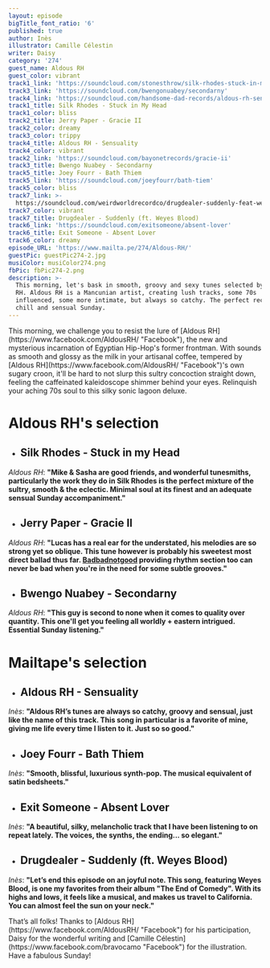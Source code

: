 ```yaml
---
layout: episode
bigTitle_font_ratio: '6'
published: true
author: Inès
illustrator: Camille Célestin
writer: Daisy
category: '274'
guest_name: Aldous RH
guest_color: vibrant
track1_link: 'https://soundcloud.com/stonesthrow/silk-rhodes-stuck-in-my-head'
track3_link: 'https://soundcloud.com/bwengonuabey/secondarny'
track4_link: 'https://soundcloud.com/handsome-dad-records/aldous-rh-sensuality'
track1_title: Silk Rhodes - Stuck in My Head
track1_color: bliss
track2_title: Jerry Paper - Gracie II
track2_color: dreamy
track3_color: trippy
track4_title: Aldous RH - Sensuality
track4_color: vibrant
track2_link: 'https://soundcloud.com/bayonetrecords/gracie-ii'
track3_title: Bwengo Nuabey - Secondarny
track5_title: Joey Fourr - Bath Thiem
track5_link: 'https://soundcloud.com/joeyfourr/bath-tiem'
track5_color: bliss
track7_link: >-
  https://soundcloud.com/weirdworldrecordco/drugdealer-suddenly-feat-weyes-blood-1
track7_color: vibrant
track7_title: Drugdealer - Suddenly (ft. Weyes Blood)
track6_link: 'https://soundcloud.com/exitsomeone/absent-lover'
track6_title: Exit Someone - Absent Lover
track6_color: dreamy
episode_URL: 'https://www.mailta.pe/274/Aldous-RH/'
guestPic: guestPic274-2.jpg
musiColor: musiColor274.png
fbPic: fbPic274-2.png
description: >-
  This morning, let's bask in smooth, groovy and sexy tunes selected by Aldous
  RH. Aldous RH is a Mancunian artist, creating lush tracks, some 70s
  influenced, some more intimate, but always so catchy. The perfect recipe for a
  chill and sensual Sunday.
---
```

<p id="introduction">This morning, we challenge you to resist the lure of [Aldous RH](https://www.facebook.com/AldousRH/ "Facebook"), the new and mysterious incarnation of Egyptian Hip-Hop's former frontman. With sounds as smooth and glossy as the milk in your artisanal coffee, tempered by [Aldous RH](https://www.facebook.com/AldousRH/ "Facebook")'s own sugary croon, it'll be hard to not slurp this sultry concoction straight down, feeling the caffeinated kaleidoscope shimmer behind your eyes. Relinquish your aching 70s soul to this silky sonic lagoon deluxe.</p>


# **Aldous RH's selection**

+ ## Silk Rhodes - Stuck in my Head
_Aldous RH_: **"**Mike & Sasha are good friends, and wonderful tunesmiths, particularly the work they do in Silk Rhodes is the perfect mixture of the sultry, smooth & the eclectic. Minimal soul at its finest and an adequate sensual Sunday accompaniment.**"**

+ ## Jerry Paper - Gracie II
_Aldous RH_: **"**Lucas has a real ear for the understated, his melodies are so strong yet so oblique. This tune however is probably his sweetest most direct ballad thus far. [Badbadnotgood](https://www.mailta.pe/110/bbng/ "MailTape 110") providing rhythm section too can never be bad when you're in the need for some subtle grooves.**"**

+ ## Bwengo Nuabey - Secondarny
_Aldous RH_: **"**This guy is second to none when it comes to quality over quantity. This one'll get you feeling all worldly + eastern intrigued. Essential Sunday listening.**"**


# Mailtape's selection

+ ## Aldous RH - Sensuality
_Inès_: **"**Aldous RH’s tunes are always so catchy, groovy and sensual, just like the name of this track. This song in particular is a favorite of mine, giving me life every time I listen to it. Just so so good.**"** 

+ ## Joey Fourr - Bath Thiem
_Inès_: **"**Smooth, blissful, luxurious synth-pop. The musical equivalent of satin bedsheets.**"**

+ ## Exit Someone - Absent Lover
_Inès_: **"**A beautiful, silky, melancholic track that I have been listening to on repeat lately. The voices, the synths, the ending... so elegant.**"**

+ ## Drugdealer - Suddenly (ft. Weyes Blood)
_Inès_: **"**Let’s end this episode on an joyful note. This song, featuring Weyes Blood, is one my favorites from their album "The End of Comedy". With its highs and lows, it feels like a musical, and makes us travel to California. You can almost feel the sun on your neck.**"**


<p id="outroduction">That’s all folks! Thanks to [Aldous RH](https://www.facebook.com/AldousRH/ "Facebook") for his participation, Daisy for the wonderful writing and [Camille Célestin](https://www.facebook.com/bravocamo "Facebook") for the illustration. Have a fabulous Sunday!</p>
